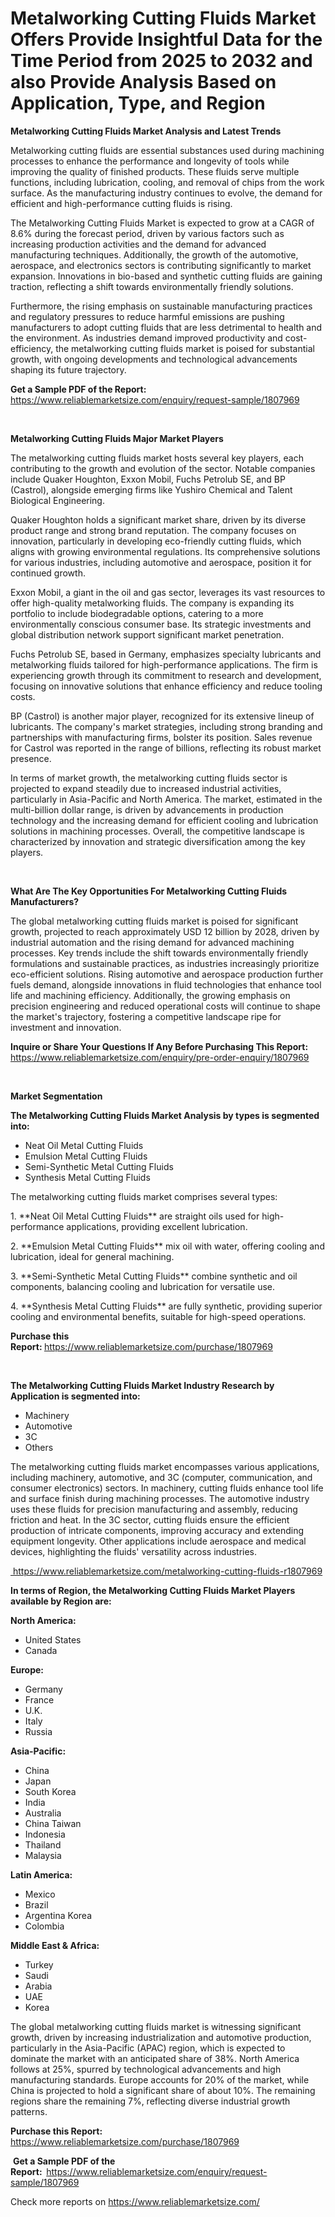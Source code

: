 <p><h1>Metalworking Cutting Fluids Market Offers Provide Insightful Data for the Time Period from 2025 to 2032 and also Provide Analysis Based on Application, Type, and Region</h1></p><p><strong>Metalworking Cutting Fluids Market Analysis and Latest Trends</strong></p>
<p><p>Metalworking cutting fluids are essential substances used during machining processes to enhance the performance and longevity of tools while improving the quality of finished products. These fluids serve multiple functions, including lubrication, cooling, and removal of chips from the work surface. As the manufacturing industry continues to evolve, the demand for efficient and high-performance cutting fluids is rising.</p><p>The Metalworking Cutting Fluids Market is expected to grow at a CAGR of 8.6% during the forecast period, driven by various factors such as increasing production activities and the demand for advanced manufacturing techniques. Additionally, the growth of the automotive, aerospace, and electronics sectors is contributing significantly to market expansion. Innovations in bio-based and synthetic cutting fluids are gaining traction, reflecting a shift towards environmentally friendly solutions. </p><p>Furthermore, the rising emphasis on sustainable manufacturing practices and regulatory pressures to reduce harmful emissions are pushing manufacturers to adopt cutting fluids that are less detrimental to health and the environment. As industries demand improved productivity and cost-efficiency, the metalworking cutting fluids market is poised for substantial growth, with ongoing developments and technological advancements shaping its future trajectory.</p></p>
<p><strong>Get a Sample PDF of the Report:&nbsp;</strong> <a href="https://www.reliablemarketsize.com/enquiry/request-sample/1807969?utm_campaign=3348&utm_medium=2&utm_source=Github&utm_content=ia&utm_term=01042025&utm_id=metalworking-cutting-fluids">https://www.reliablemarketsize.com/enquiry/request-sample/1807969</a></p>
<p>&nbsp;</p>
<p><strong>Metalworking Cutting Fluids Major Market Players</strong></p>
<p><p>The metalworking cutting fluids market hosts several key players, each contributing to the growth and evolution of the sector. Notable companies include Quaker Houghton, Exxon Mobil, Fuchs Petrolub SE, and BP (Castrol), alongside emerging firms like Yushiro Chemical and Talent Biological Engineering.</p><p>Quaker Houghton holds a significant market share, driven by its diverse product range and strong brand reputation. The company focuses on innovation, particularly in developing eco-friendly cutting fluids, which aligns with growing environmental regulations. Its comprehensive solutions for various industries, including automotive and aerospace, position it for continued growth.</p><p>Exxon Mobil, a giant in the oil and gas sector, leverages its vast resources to offer high-quality metalworking fluids. The company is expanding its portfolio to include biodegradable options, catering to a more environmentally conscious consumer base. Its strategic investments and global distribution network support significant market penetration.</p><p>Fuchs Petrolub SE, based in Germany, emphasizes specialty lubricants and metalworking fluids tailored for high-performance applications. The firm is experiencing growth through its commitment to research and development, focusing on innovative solutions that enhance efficiency and reduce tooling costs.</p><p>BP (Castrol) is another major player, recognized for its extensive lineup of lubricants. The company's market strategies, including strong branding and partnerships with manufacturing firms, bolster its position. Sales revenue for Castrol was reported in the range of billions, reflecting its robust market presence.</p><p>In terms of market growth, the metalworking cutting fluids sector is projected to expand steadily due to increased industrial activities, particularly in Asia-Pacific and North America. The market, estimated in the multi-billion dollar range, is driven by advancements in production technology and the increasing demand for efficient cooling and lubrication solutions in machining processes. Overall, the competitive landscape is characterized by innovation and strategic diversification among the key players.</p></p>
<p>&nbsp;</p>
<p><strong>What Are The Key Opportunities For Metalworking Cutting Fluids Manufacturers?</strong></p>
<p><p>The global metalworking cutting fluids market is poised for significant growth, projected to reach approximately USD 12 billion by 2028, driven by industrial automation and the rising demand for advanced machining processes. Key trends include the shift towards environmentally friendly formulations and sustainable practices, as industries increasingly prioritize eco-efficient solutions. Rising automotive and aerospace production further fuels demand, alongside innovations in fluid technologies that enhance tool life and machining efficiency. Additionally, the growing emphasis on precision engineering and reduced operational costs will continue to shape the market's trajectory, fostering a competitive landscape ripe for investment and innovation.</p></p>
<p><strong>Inquire or Share Your Questions If Any Before Purchasing This Report:</strong> <a href="https://www.reliablemarketsize.com/enquiry/pre-order-enquiry/1807969?utm_campaign=3348&utm_medium=2&utm_source=Github&utm_content=ia&utm_term=01042025&utm_id=metalworking-cutting-fluids">https://www.reliablemarketsize.com/enquiry/pre-order-enquiry/1807969</a></p>
<p>&nbsp;</p>
<p><strong>Market Segmentation</strong></p>
<p><strong>The Metalworking Cutting Fluids Market Analysis by types is segmented into:</strong></p>
<p><ul><li>Neat Oil Metal Cutting Fluids</li><li>Emulsion Metal Cutting Fluids</li><li>Semi-Synthetic Metal Cutting Fluids</li><li>Synthesis Metal Cutting Fluids</li></ul></p>
<p><p>The metalworking cutting fluids market comprises several types: </p><p>1. **Neat Oil Metal Cutting Fluids** are straight oils used for high-performance applications, providing excellent lubrication.</p><p>2. **Emulsion Metal Cutting Fluids** mix oil with water, offering cooling and lubrication, ideal for general machining.</p><p>3. **Semi-Synthetic Metal Cutting Fluids** combine synthetic and oil components, balancing cooling and lubrication for versatile use.</p><p>4. **Synthesis Metal Cutting Fluids** are fully synthetic, providing superior cooling and environmental benefits, suitable for high-speed operations.</p></p>
<p><strong>Purchase this Report:&nbsp;</strong><a href="https://www.reliablemarketsize.com/purchase/1807969?utm_campaign=3348&utm_medium=2&utm_source=Github&utm_content=ia&utm_term=01042025&utm_id=metalworking-cutting-fluids">https://www.reliablemarketsize.com/purchase/1807969</a></p>
<p>&nbsp;</p>
<p><strong>The Metalworking Cutting Fluids Market Industry Research by Application is segmented into:</strong></p>
<p><ul><li>Machinery</li><li>Automotive</li><li>3C</li><li>Others</li></ul></p>
<p><p>The metalworking cutting fluids market encompasses various applications, including machinery, automotive, and 3C (computer, communication, and consumer electronics) sectors. In machinery, cutting fluids enhance tool life and surface finish during machining processes. The automotive industry uses these fluids for precision manufacturing and assembly, reducing friction and heat. In the 3C sector, cutting fluids ensure the efficient production of intricate components, improving accuracy and extending equipment longevity. Other applications include aerospace and medical devices, highlighting the fluids' versatility across industries.</p></p>
<p><a href="https://www.reliablemarketsize.com/metalworking-cutting-fluids-r1807969?utm_campaign=3348&utm_medium=2&utm_source=Github&utm_content=ia&utm_term=01042025&utm_id=metalworking-cutting-fluids">&nbsp;https://www.reliablemarketsize.com/metalworking-cutting-fluids-r1807969</a></p>
<p><strong>In terms of Region, the Metalworking Cutting Fluids Market Players available by Region are:</strong></p>
<p>
    <p> <strong> North America: </strong>
        <ul>
            <li>United States</li>
            <li>Canada</li>
        </ul>
        </p> 
    <p> <strong> Europe: </strong>
        <ul>
            <li>Germany</li>
            <li>France</li>
            <li>U.K.</li>
            <li>Italy</li>
            <li>Russia</li>
        </ul>
        </p> 
    <p> <strong> Asia-Pacific: </strong>
        <ul>
            <li>China</li>
            <li>Japan</li>
            <li>South Korea</li>
            <li>India</li>
            <li>Australia</li>
            <li>China Taiwan</li>
            <li>Indonesia</li>
            <li>Thailand</li>
            <li>Malaysia</li>
        </ul>
        </p> 
    <p> <strong> Latin America: </strong>
        <ul>
            <li>Mexico</li>
            <li>Brazil</li>
            <li>Argentina Korea</li>
            <li>Colombia</li>
        </ul>
        </p> 
    <p> <strong> Middle East & Africa: </strong>
        <ul>
            <li>Turkey</li>
            <li>Saudi</li>
            <li>Arabia</li>
            <li>UAE</li>
            <li>Korea</li>
        </ul>
    </p>
    </p>
<p><p>The global metalworking cutting fluids market is witnessing significant growth, driven by increasing industrialization and automotive production, particularly in the Asia-Pacific (APAC) region, which is expected to dominate the market with an anticipated share of 38%. North America follows at 25%, spurred by technological advancements and high manufacturing standards. Europe accounts for 20% of the market, while China is projected to hold a significant share of about 10%. The remaining regions share the remaining 7%, reflecting diverse industrial growth patterns.</p></p>
<p><strong>Purchase this Report: </strong><a href="https://www.reliablemarketsize.com/purchase/1807969?utm_campaign=3348&utm_medium=2&utm_source=Github&utm_content=ia&utm_term=01042025&utm_id=metalworking-cutting-fluids">https://www.reliablemarketsize.com/purchase/1807969</a></p>
<p>&nbsp;<strong>Get a Sample PDF of the Report:&nbsp;&nbsp;</strong><a href="https://www.reliablemarketsize.com/enquiry/request-sample/1807969?utm_campaign=3348&utm_medium=2&utm_source=Github&utm_content=ia&utm_term=01042025&utm_id=metalworking-cutting-fluids">https://www.reliablemarketsize.com/enquiry/request-sample/1807969</a></p>
<p><strong></strong></p>
<p>Check more reports on <a href="https://www.reliablemarketsize.com/?utm_campaign=3348&utm_medium=2&utm_source=Github&utm_content=ia&utm_term=01042025&utm_id=metalworking-cutting-fluids">https://www.reliablemarketsize.com/</a></p>